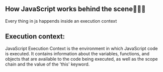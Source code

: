 

## How JavaScript works behind the scene🧑🏾‍💻

Every thing in js happends inside an execution context



## Execution context: 
JavaScript Execution Context is the environment in which JavaScript code is executed. It contains information about the variables, functions, and objects that are available to the code being executed, as well as the scope chain and the value of the 'this' keyword.